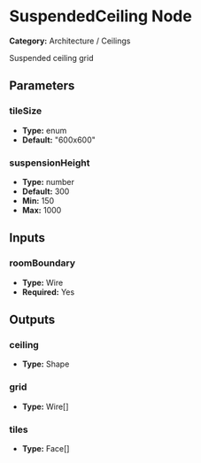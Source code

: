 
# SuspendedCeiling Node

**Category:** Architecture / Ceilings

Suspended ceiling grid

## Parameters


### tileSize
- **Type:** enum
- **Default:** "600x600"





### suspensionHeight
- **Type:** number
- **Default:** 300
- **Min:** 150
- **Max:** 1000



## Inputs


### roomBoundary
- **Type:** Wire
- **Required:** Yes



## Outputs


### ceiling
- **Type:** Shape



### grid
- **Type:** Wire[]



### tiles
- **Type:** Face[]




